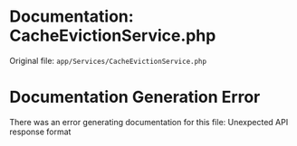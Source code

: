 # Documentation: CacheEvictionService.php

Original file: `app/Services/CacheEvictionService.php`

# Documentation Generation Error

There was an error generating documentation for this file: Unexpected API response format